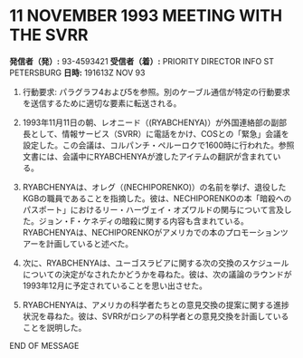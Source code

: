 # 11 NOVEMBER 1993 MEETING WITH THE SVRR

**発信者（発）:** 93-4593421
**受信者（着）:** PRIORITY DIRECTOR INFO ST PETERSBURG
**日時:** 191613Z NOV 93

1. 行動要求: パラグラフ4および5を参照。別のケーブル通信が特定の行動要求を送信するために適切な要素に転送される。

2. 1993年11月11日の朝、レオニード（(RYABCHENYA)）が外国連絡部の副部長として、情報サービス（SVRR）に電話をかけ、COSとの「緊急」会議を設定した。この会議は、コルパンチ・ペルーロクで1600時に行われた。参照文書には、会議中にRYABCHENYAが渡したアイテムの翻訳が含まれている。

3. RYABCHENYAは、オレグ（(NECHIPORENKO)）の名前を挙げ、退役したKGBの職員であることを指摘した。彼は、NECHIPORENKOの本「暗殺へのパスポート」におけるリー・ハーヴェイ・オズワルドの関与について言及した。ジョン・F・ケネディの暗殺に関する内容も含まれている。RYABCHENYAは、NECHIPORENKOがアメリカでの本のプロモーションツアーを計画していると述べた。

4. 次に、RYABCHENYAは、ユーゴスラビアに関する次の交換のスケジュールについての決定がなされたかどうかを尋ねた。彼は、次の議論のラウンドが1993年12月に予定されていることを思い出させた。

5. RYABCHENYAは、アメリカの科学者たちとの意見交換の提案に関する進捗状況を尋ねた。彼は、SVRRがロシアの科学者との意見交換を計画していることを説明した。

END OF MESSAGE
